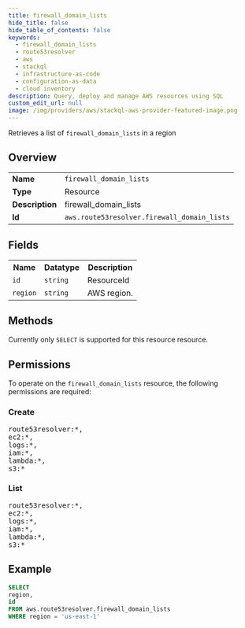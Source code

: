 ```yaml
---
title: firewall_domain_lists
hide_title: false
hide_table_of_contents: false
keywords:
  - firewall_domain_lists
  - route53resolver
  - aws
  - stackql
  - infrastructure-as-code
  - configuration-as-data
  - cloud inventory
description: Query, deploy and manage AWS resources using SQL
custom_edit_url: null
image: /img/providers/aws/stackql-aws-provider-featured-image.png
---
```

Retrieves a list of <code>firewall_domain_lists</code> in a region

## Overview
<table><tbody>
<tr><td><b>Name</b></td><td><code>firewall_domain_lists</code></td></tr>
<tr><td><b>Type</b></td><td>Resource</td></tr>
<tr><td><b>Description</b></td><td>firewall_domain_lists</td></tr>
<tr><td><b>Id</b></td><td><code>aws.route53resolver.firewall_domain_lists</code></td></tr>
</tbody></table>

## Fields
<table><tbody>
<tr><th>Name</th><th>Datatype</th><th>Description</th></tr>
<tr><td><code>id</code></td><td><code>string</code></td><td>ResourceId</td></tr>
<tr><td><code>region</code></td><td><code>string</code></td><td>AWS region.</td></tr>

</tbody></table>

## Methods
Currently only <code>SELECT</code> is supported for this resource resource.

## Permissions

To operate on the <code>firewall_domain_lists</code> resource, the following permissions are required:

### Create
<pre>
route53resolver:*,
ec2:*,
logs:*,
iam:*,
lambda:*,
s3:*</pre>

### List
<pre>
route53resolver:*,
ec2:*,
logs:*,
iam:*,
lambda:*,
s3:*</pre>


## Example
```sql
SELECT
region,
id
FROM aws.route53resolver.firewall_domain_lists
WHERE region = 'us-east-1'
```
